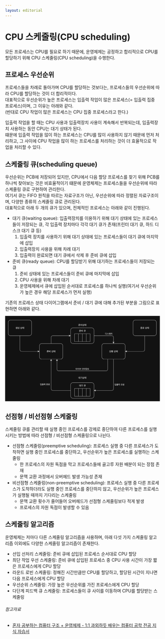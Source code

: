 ```yaml
---
layout: editorial
---
```


# CPU 스케줄링(CPU scheduling)

모든 프로세스는 CPU를 필요로 하기 때문에, 운영체제는 공정하고 합리적으로 CPU를 할당하기 위해 CPU 스케줄링(CPU scheduling)을 수행한다.

## 프로세스 우선순위

프로세스들을 차례로 돌아가며 CPU를 할당하는 것보다는, 프로세스들의 우선순위에 따라 CPU를 할당하는 것이 더 합리적이다.  
대표적으로 우선순위가 높은 프로세스는 입출력 작업이 많은 프로세스(= 입출력 집중 프로세스)이며, 그 이유는 아래와 같다.  
(반대로 CPU 작업이 많은 프로세스는 CPU 집중 프로세스라고 한다.)

입출력 작업을 할 때는 CPU 사용과 입출력장치 사용이 계속해서 반복되는데, 입출력장치 사용하는 동안 CPU는 대기 상태가 된다.  
떄문에 입출력 작업을 많이 하는 프로세스는 CPU를 많이 사용하지 않기 때문에 먼저 처리하고, 그 사이에 CPU 작업을 많이 하는 프로세스를 처리하는 것이 더 효율적으로 작업을 처리할 수 있다.

## 스케줄링 큐(scheduling queue)

우선순위는 PCB에 저장되어 있지만, CPU에서 다음 할당 프로세스를 찾기 위해 PCB를 하나씩 찾아보는 것은 비효율적이기 떄문에 운영체제는 프로세스들을 우선순위에 따라 스케줄링 큐로 구현하여 관리한다.  
여기서 큐는 FIFO 원칙을 따르는 자료구조가 아닌, 우선순위에 따라 정렬된 자료구조이며, 다양한 종류의 스케줄링 큐로 관리된다.  
대표적으로 아래 두 개의 큐가 있으며, 전체적인 프로세스는 아래와 같이 진행된다.

- 대기 큐(waiting queue): 입출력장치를 이용하기 위해 대기 상태에 있는 프로세스들이 저장되는 큐, 각 입출력 장치마다 각각 대기 큐가 존재(프린터 대기 큐, 하드 디스크 대기 큐 등)
    1. 입출력 장치를 사용하기 위해 대기 상태에 있는 프로세스들이 대기 큐에 마지막에 삽입
    2. 입출력장치 사용을 위해 차례 대기
    3. 입출력이 완료되면 대기 큐에서 삭제 후 준비 큐에 삽입
- 준비 큐(ready queue): CPU를 할당받기 위해 대기하는 프로세스들이 저장되는 큐
    1. 준비 상태에 있는 프로세스들이 준비 큐에 마지막에 삽입
    2. CPU 사용을 위해 차례 대기
    3. 운영체제에서 큐에 삽입된 순서대로 프로세스를 하나씩 실행(여기서 우선순위가 높은 경우 해당 프로세스가 먼저 실행)

기존의 프로레스 상태 다이어그램에서 준비 / 대기 큐에 대해 추가된 부분을 그림으로 표현하면 아래와 같다.

![프로세스 상태 다이어그램](image/process_state_diagram_with_queue.png)

## 선점형 / 비선점형 스케줄링

스케줄링 큐를 관리할 때 실행 중인 프로세스를 강제로 중단하여 다른 프로세스를 실행시키는 방법에 따라 선점형 / 비선점형 스케줄링으로 나뉜다.

- 선점형 스케줄링(preemptive scheduling): 프로세스 실행 중 다른 프로세스가 도착하면 실행 중인 프로세스를 중단하고, 우선순위가 높은 프로세스를 실행하는 스케줄링
    - 한 프로세스의 자원 독점을 막고 프로세스들에 골고루 자원 배분이 되는 장점 존재
    - 문맥 교환 과정에서 오버헤드 발생 가능성 존재
- 비선점형 스케줄링(non-preemptive scheduling): 프로세스 실행 중 다른 프로세스가 도착하더라도 실행 중인 프로세스를 중단하지 않고, 우선순위가 높은 프로세스가 실행될 때까지 기다리는 스케줄링
    - 문맥 교환 횟수가 줄어들어 오버헤드가 선점형 스케줄링보다 적게 발생
    - 프로세스의 자원 독점이 발생할 수 있음

## 스케줄링 알고리즘

운영체제는 저마다 다른 스케줄링 알고리즘을 사용하며, 아래 다섯 가지 스케줄링 알고리즘 이외에도 다양한 스케줄링 알고리즘이 존재한다.

- 선입 선처리 스케줄링: 준비 큐에 삽입된 프로세스 순서대로 CPU 할당
- 최단 작업 우선 스케줄링: 준비 큐에 삽입된 프로세스 중 CPU 사용 시간이 가장 짧은 프로세스에게 CPU 할당
- 라운드 로빈 스케줄링: 정해진 시간만큼만 CPU를 할당하고, 할당된 시간이 지나면 다음 프로세스에게 CPU 할당
- 우선순위 스케줄링: 가장 높은 우선순위를 가진 프로세스에게 CPU 할당
- 다단계 피드백 큐 스케줄링: 프로세스들이 큐 사이를 이동하며 CPU를 할당받는 스케줄링

###### 참고자료

- [혼자 공부하는 컴퓨터 구조 + 운영체제 - 1:1 과외하듯 배우는 컴퓨터 공학 전공 지식 자습서](https://www.nl.go.kr/seoji/contents/S80100000000.do?schM=intgr_detail_view_isbn&page=1&pageUnit=10&schType=simple&schStr=혼자+컴퓨터+구조&isbn=9791162243091&cipId=228751835%2C)